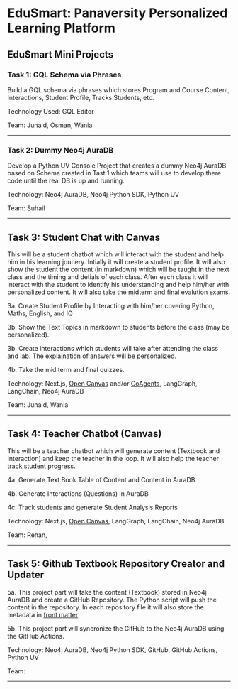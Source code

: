 # EduSmart: Panaversity Personalized Learning Platform



## EduSmart Mini Projects


### Task 1: GQL Schema via Phrases
Build a GQL schema via phrases which stores Program and Course Content, Interactions, Student Profile, Tracks Students, etc. 

Technology Used: GQL Editor

Team: Junaid, Osman, Wania

---

### Task 2: Dummy Neo4j AuraDB
Develop a Python UV Console Project that creates a dummy Neo4j AuraDB based on Schema created in Tast 1 which teams will use to develop there code until the real DB is up and running.

Technology: Neo4j AuraDB, Neo4j Python SDK, Python UV

Team: Suhail

---

## Task 3: Student Chat with Canvas
This will be a student chatbot which will interact with the student and help him in his learning jounery. Intially it will create a student profile. It will also show the student the content (in markdown) which will be taught in the next class and the timing and detials of each class. After each class it will interact with the student to identify his understanding and help him/her with personalized content. It will also take the midterm and final evalution exams. 

3a. Create Student Profile by Interacting with him/her covering Python, Maths, English, and IQ

3b. Show the Text Topics in markdown to students before the class (may be personalized).

3b. Create interactions which students will take after attending the class and lab. The explaination of answers will be personalized. 

4b. Take the mid term and final quizzes. 

Technology: Next.js, [Open Canvas](https://github.com/langchain-ai/open-canvas) and/or [CoAgents](https://www.copilotkit.ai/blog/everything-you-need-to-build-agent-native-applications), LangGraph, LangChain, Neo4j AuraDB 

Team: Junaid, Wania

---

## Task 4: Teacher Chatbot (Canvas)
This will be a teacher chatbot which will generate content (Textbook and Interaction) and keep the teacher in the loop. It will also help the teacher track student progress.

4a. Generate Text Book Table of Content and Content in AuraDB

4b. Generate Interactions (Questions) in AuraDB

4c. Track students and generate Student Analysis Reports

Technology: Next.js, [Open Canvas](https://github.com/langchain-ai/open-canvas), LangGraph, LangChain, Neo4j AuraDB 

Team: Rehan,

---

## Task 5: Github Textbook Repository Creator and Updater
5a. This project part will take the content (Textbook) stored in Neo4j AuraDB and create a GitHub Repository. The Python script will push the content in the repository. In each repository file it will also store the metadata in [front matter](https://www.npmjs.com/package/front-matter)

5b. This project part will syncronize the GitHub to the Neo4j AuraDB using the GitHub Actions. 

Technology: Neo4j AuraDB, Neo4j Python SDK, GitHub, GitHub Actions, Python UV

Team: 

---


